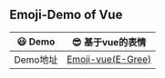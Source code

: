 ## Emoji-Demo of Vue
| :smiley: Demo | :sunglasses: 基于vue的表情 |
| --------- | --------- |
| Demo地址 | [Emoji-vue(E-Gree)](https://e-greehe.github.io/Emoji-Vue/common/index.html) |
